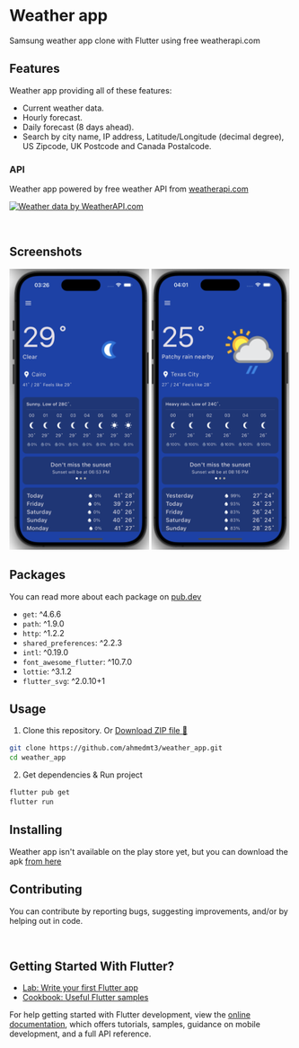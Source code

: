 # Weather app

Samsung weather app clone with Flutter using free weatherapi.com
## Features
Weather app providing all of these features:
- Current weather data.
- Hourly forecast.
- Daily forecast (8 days ahead).
- Search by city name, IP address, Latitude/Longitude (decimal degree), US Zipcode, UK Postcode and Canada Postalcode.

### API
Weather app powered by free weather API from [weatherapi.com](https://www.weatherapi.com)

<a href="https://www.weatherapi.com/" title="Free Weather API"><img src='https://cdn.weatherapi.com/v4/images/weatherapi_logo.png' alt="Weather data by WeatherAPI.com" border="0"></a>

<br>

## Screenshots

<img src="assets/screenshots/home.png" alt="Home Page" height="500">

<img src="assets/screenshots/home2.png" alt="Home Page" height="500">


## Packages
You can read more about each package on [pub.dev](https://www.pub.dev)

- `get`: ^4.6.6
- `path`: ^1.9.0
- `http`: ^1.2.2
- `shared_preferences`: ^2.2.3
- `intl`: ^0.19.0
- `font_awesome_flutter`: ^10.7.0
- `lottie`: ^3.1.2
- `flutter_svg`: ^2.0.10+1

## Usage
1. Clone this repository. Or [Download ZIP file 📁](https://github.com/ahmedmt3/weather_app/archive/refs/heads/main.zip)
```bash
git clone https://github.com/ahmedmt3/weather_app.git
cd weather_app
```
2. Get dependencies & Run project

```bash
flutter pub get
flutter run
```
## Installing
Weather app isn't available on the play store yet, but you can download the apk [from here]()

## Contributing
You can contribute by reporting bugs, suggesting improvements, and/or by helping out in code.

</br>

## Getting Started With Flutter?

- [Lab: Write your first Flutter app](https://docs.flutter.dev/get-started/codelab)
- [Cookbook: Useful Flutter samples](https://docs.flutter.dev/cookbook)

For help getting started with Flutter development, view the
[online documentation](https://docs.flutter.dev/), which offers tutorials,
samples, guidance on mobile development, and a full API reference.
